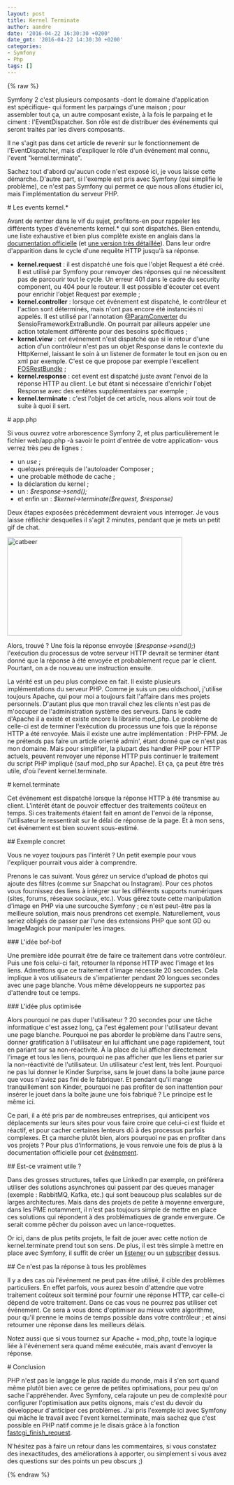 ```yaml
---
layout: post
title: Kernel Terminate
author: aandre
date: '2016-04-22 16:30:30 +0200'
date_gmt: '2016-04-22 14:30:30 +0200'
categories:
- Symfony
- Php
tags: []
---
```

{% raw %}
<p>Symfony 2 c'est plusieurs composants -dont le domaine d'application est spécifique- qui forment les parpaings d'une maison ; pour assembler tout ça, un autre composant existe, à la fois le parpaing et le ciment : l'EventDispatcher. Son rôle est de distribuer des événements qui seront traités par les divers composants.</p>
<p>Il ne s'agit pas dans cet article de revenir sur le fonctionnement de l'EventDispatcher, mais d'expliquer le rôle d'un événement mal connu, l'event "kernel.terminate".</p>
<p>Sachez tout d'abord qu'aucun code n'est exposé ici, je vous laisse cette démarche. D'autre part, si l'exemple est pris avec Symfony (qui simplifie le problème), ce n'est pas Symfony qui permet ce que nous allons étudier ici, mais l'implémentation du serveur PHP.</p>
# Les events kernel.*
<p>Avant de rentrer dans le vif du sujet, profitons-en pour rappeler les différents types d'événements kernel.* qui sont dispatchés. Bien entendu, une liste exhaustive et bien plus complète existe en anglais dans la <a href="http://symfony.com/doc/current/reference/events.html">documentation officielle</a> (et <a href="http://symfony.com/doc/current/components/http_kernel/introduction.html">une version très détaillée</a>). Dans leur ordre d'apparition dans le cycle d'une requête HTTP jusqu'à sa réponse.</p>
<ul>
<li><strong>kernel.request</strong> : il est dispatché une fois que l'objet Request a été créé. Il est utilisé par Symfony pour renvoyer des réponses qui ne nécessitent pas de parcourir tout le cycle. Un erreur 401 dans le cadre du security component, ou 404 pour le routeur. Il est possible d'écouter cet event pour enrichir l'objet Request par exemple ;</li>
<li><strong>kernel.controller</strong> : lorsque cet événement est dispatché, le contrôleur et l'action sont déterminés, mais n'ont pas encore été instanciés ni appelés. Il est utilisé par l'annotation <a href="http://symfony.com/doc/current/bundles/SensioFrameworkExtraBundle/annotations/converters.html">@ParamConverter</a> du SensioFrameworkExtraBundle. On pourrait par ailleurs appeler une action totalement différente pour des besoins spécifiques ;</li>
<li><strong>kernel.view</strong> : cet événement n'est dispatché que si le retour d'une action d'un contrôleur n'est pas un objet Response dans le contexte du HttpKernel, laissant le soin à un listener de formater le tout en json ou en xml par exemple. C'est ce que propose par exemple l'excellent <a href="http://symfony.com/doc/current/bundles/FOSRestBundle/index.html">FOSRestBundle</a> ;</li>
<li><strong>kernel.response</strong> : cet event est dispatché juste avant l'envoi de la réponse HTTP au client. Le but étant si nécessaire d'enrichir l'objet Response avec des entêtes supplémentaires par exemple ;</li>
<li><strong>kernel.terminate</strong> : c'est l'objet de cet article, nous allons voir tout de suite à quoi il sert.</li>
</ul>
# app.php
<p>Si vous ouvrez votre arborescence Symfony 2, et plus particulièrement le fichier web/app.php -à savoir le point d'entrée de votre application- vous verrez très peu de lignes :</p>
<ul>
<li>un <em>use</em> ;</li>
<li>quelques prérequis de l'autoloader Composer ;</li>
<li>une probable méthode de cache ;</li>
<li>la déclaration du kernel ;</li>
<li>un : <em>$response-&gt;send();</em></li>
<li>et enfin un : <em>$kernel-&gt;terminate($request, $response)</em></li>
</ul>
<p>Deux étapes exposées précédemment devraient vous interroger. Je vous laisse réfléchir desquelles il s'agit 2 minutes, pendant que je mets un petit gif de chat.</p>
<p><a href="http://blog.eleven-labs.com/wp-content/uploads/2016/04/catbeer.gif" rel="attachment wp-att-1748"><img class="aligncenter size-full wp-image-1748" src="http://blog.eleven-labs.com/wp-content/uploads/2016/04/catbeer.gif" alt="catbeer" width="400" height="225" /></a></p>
<p>Alors, trouvé ? Une fois la réponse envoyée (<em>$response-&gt;send();</em>) l'exécution du processus de votre serveur HTTP devrait se terminer étant donné que la réponse à été envoyée et probablement reçue par le client. Pourtant, on a de nouveau une instruction ensuite.</p>
<p>La vérité est un peu plus complexe en fait. Il existe plusieurs implémentations du serveur PHP. Comme je suis un peu oldschool, j'utilise toujours Apache, qui pour moi a toujours fait l'affaire dans mes projets personnels. D'autant plus que mon travail chez les clients n'est pas de m'occuper de l'administration système des serveurs. Dans le cadre d'Apache il a existé et existe encore la librairie mod_php. Le problème de celle-ci est de terminer l'exécution du processus une fois que la réponse HTTP a été renvoyée. Mais il existe une autre implémentation : PHP-FPM. Je ne prétends pas faire un article orienté admin', étant donné que ce n'est pas mon domaine. Mais pour simplifier, la plupart des handler PHP pour HTTP actuels, peuvent renvoyer une réponse HTTP puis continuer le traitement du script PHP impliqué (sauf mod_php sur Apache). Et ça, ça peut être très utile, d'où l'event kernel.terminate.</p>
# kernel.terminate
<p>Cet événement est dispatché lorsque la réponse HTTP à été transmise au client. L'intérêt étant de pouvoir effectuer des traitements coûteux en temps. Si ces traitements étaient fait en amont de l'envoi de la réponse, l'utilisateur le ressentirait sur le délai de réponse de la page. Et à mon sens, cet événement est bien souvent sous-estimé.</p>
## Exemple concret
<p>Vous ne voyez toujours pas l'intérêt ? Un petit exemple pour vous l'expliquer pourrait vous aider à comprendre.</p>
<p>Prenons le cas suivant. Vous gérez un service d'upload de photos qui ajoute des filtres (comme sur Snapchat ou Instagram). Pour ces photos vous fournissez des liens à intégrer sur les différents supports numériques (sites, forums, réseaux sociaux, etc.). Vous gérez toute cette manipulation d'image en PHP via une surcouche Symfony ; ce n'est peut-être pas la meilleure solution, mais nous prendrons cet exemple. Naturellement, vous seriez obligés de passer par l'une des extensions PHP que sont GD ou ImageMagick pour manipuler les images.</p>
### L'idée bof-bof
<p>Une première idée pourrait être de faire ce traitement dans votre contrôleur. Puis une fois celui-ci fait, retourner la réponse HTTP avec l'image et les liens. Admettons que ce traitement d'image nécessite 20 secondes. Cela implique à vos utilisateurs de s'impatienter pendant 20 longues secondes avec une page blanche. Vous même développeurs ne supportez pas d'attendre tout ce temps.</p>
### L'idée plus optimisée
<p>Alors pourquoi ne pas duper l'utilisateur ? 20 secondes pour une tâche informatique c'est assez long, ça l'est également pour l'utilisateur devant une page blanche. Pourquoi ne pas aborder le problème dans l'autre sens, donner gratification à l'utilisateur en lui affichant une page rapidement, tout en pariant sur sa non-réactivité. À la place de lui afficher directement l'image et tous les liens, pourquoi ne pas afficher que les liens et parier sur la non-réactivité de l'utilisateur. Un utilisateur c'est lent, très lent. Pourquoi ne pas lui donner le Kinder Surprise, sans le jouet dans la boîte jaune parce que vous n'aviez pas fini de le fabriquer. Et pendant qu'il mange tranquillement son Kinder, pourquoi ne pas profiter de son inattention pour insérer le jouet dans la boîte jaune une fois fabriqué ? Le principe est le même ici.</p>
<p>Ce pari, il a été pris par de nombreuses entreprises, qui anticipent vos déplacements sur leurs sites pour vous faire croire que celui-ci est fluide et réactif, et pour cacher certaines lenteurs dû à des processus parfois complexes. Et ça marche plutôt bien, alors pourquoi ne pas en profiter dans vos projets ? Pour plus d'informations, je vous renvoie une fois de plus à la documentation officielle pour cet <a href="http://symfony.com/doc/current/components/http_kernel/introduction.html#the-kernel-terminate-event">événement</a>.</p>
## Est-ce vraiment utile ?
<p>Dans des grosses structures, telles que LinkedIn par exemple, on préférera utiliser des solutions asynchrones qui passent par des queues manager (exemple : RabbitMQ, Kafka, etc.) qui sont beaucoup plus scalables sur de larges architectures. Mais dans des projets de petite à moyenne envergure, dans les PME notamment, il n'est pas toujours simple de mettre en place ces solutions qui répondent à des problématiques de grande envergure. Ce serait comme pêcher du poisson avec un lance-roquettes.</p>
<p>Or ici, dans de plus petits projets, le fait de jouer avec cette notion de kernel.terminate prend tout son sens. De plus, il est très simple à mettre en place avec Symfony, il suffit de créer un <a href="http://symfony.com/doc/current/cookbook/event_dispatcher/event_listener.html#creating-an-event-listener">listener</a> ou un <a href="http://symfony.com/doc/current/cookbook/event_dispatcher/event_listener.html#creating-an-event-subscriber">subscriber</a> dessus.</p>
## Ce n'est pas la réponse à tous les problèmes
<p>Il y a des cas où l'événement ne peut pas être utilisé, il cible des problèmes particuliers. En effet parfois, vous aurez besoin d'attendre que votre traitement coûteux soit terminé pour fournir une réponse HTTP, car celle-ci dépend de votre traitement. Dans ce cas vous ne pourrez pas utiliser cet événement. Ce sera à vous donc d'optimiser au mieux votre algorithme, pour qu'il prenne le moins de temps possible dans votre contrôleur ; et ainsi retourner une réponse dans les meilleurs délais.</p>
<p>Notez aussi que si vous tournez sur Apache + mod_php, toute la logique liée à l'événement sera quand même exécutée, mais avant d'envoyer la réponse.</p>
# Conclusion
<p>PHP n'est pas le langage le plus rapide du monde, mais il s'en sort quand même plutôt bien avec ce genre de petites optimisations, pour peu qu'on sache l'appréhender. Avec Symfony, cela rajoute un peu de complexité pour configurer l'optimisation aux petits oignons, mais c'est du devoir du développeur d'anticiper ces problèmes. J'ai pris l'exemple ici avec Symfony qui mâche le travail avec l'event kernel.terminate, mais sachez que c'est possible en PHP natif comme je le disais grâce à la fonction <a href="http://php.net/manual/en/function.fastcgi-finish-request.php">fastcgi_finish_request</a>.</p>
<p>N'hésitez pas à faire un retour dans les commentaires, si vous constatez des inexactitudes, des améliorations à apporter, ou simplement si vous avez des questions sur des points un peu obscurs ;)</p>
{% endraw %}

